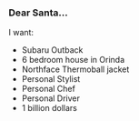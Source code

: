 ### Dear Santa...

I want:
- Subaru Outback
- 6 bedroom house in Orinda
- Northface Thermoball jacket
- Personal Stylist
- Personal Chef
- Personal Driver
- 1 billion dollars
